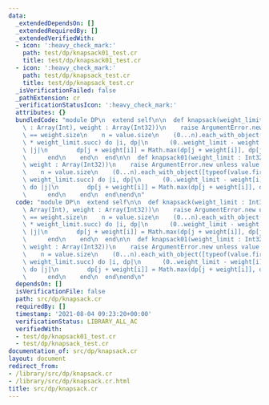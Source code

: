 ```yaml
---
data:
  _extendedDependsOn: []
  _extendedRequiredBy: []
  _extendedVerifiedWith:
  - icon: ':heavy_check_mark:'
    path: test/dp/knapsack01_test.cr
    title: test/dp/knapsack01_test.cr
  - icon: ':heavy_check_mark:'
    path: test/dp/knapsack_test.cr
    title: test/dp/knapsack_test.cr
  _isVerificationFailed: false
  _pathExtension: cr
  _verificationStatusIcon: ':heavy_check_mark:'
  attributes: {}
  bundledCode: "module DP\n  extend self\n\n  def knapsack(weight_limit : Int32, value\
    \ : Array(Int), weight : Array(Int32))\n    raise ArgumentError.new unless value.size\
    \ == weight.size\n    n = value.size\n    (0...n).each_with_object([typeof(value.first).zero]\
    \ * weight_limit.succ) do |i, dp|\n      (0..weight_limit - weight[i]).each do\
    \ |j|\n        dp[j + weight[i]] = Math.max(dp[j + weight[i]], dp[j] + value[i])\n\
    \      end\n    end\n  end\n\n  def knapsack01(weight_limit : Int32, value : Array(Int),\
    \ weight : Array(Int32))\n    raise ArgumentError.new unless value.size == weight.size\n\
    \    n = value.size\n    (0...n).each_with_object([typeof(value.first).zero] *\
    \ weight_limit.succ) do |i, dp|\n      (0..weight_limit - weight[i]).reverse_each\
    \ do |j|\n        dp[j + weight[i]] = Math.max(dp[j + weight[i]], dp[j] + value[i])\n\
    \      end\n    end\n  end\nend\n"
  code: "module DP\n  extend self\n\n  def knapsack(weight_limit : Int32, value :\
    \ Array(Int), weight : Array(Int32))\n    raise ArgumentError.new unless value.size\
    \ == weight.size\n    n = value.size\n    (0...n).each_with_object([typeof(value.first).zero]\
    \ * weight_limit.succ) do |i, dp|\n      (0..weight_limit - weight[i]).each do\
    \ |j|\n        dp[j + weight[i]] = Math.max(dp[j + weight[i]], dp[j] + value[i])\n\
    \      end\n    end\n  end\n\n  def knapsack01(weight_limit : Int32, value : Array(Int),\
    \ weight : Array(Int32))\n    raise ArgumentError.new unless value.size == weight.size\n\
    \    n = value.size\n    (0...n).each_with_object([typeof(value.first).zero] *\
    \ weight_limit.succ) do |i, dp|\n      (0..weight_limit - weight[i]).reverse_each\
    \ do |j|\n        dp[j + weight[i]] = Math.max(dp[j + weight[i]], dp[j] + value[i])\n\
    \      end\n    end\n  end\nend\n"
  dependsOn: []
  isVerificationFile: false
  path: src/dp/knapsack.cr
  requiredBy: []
  timestamp: '2021-08-04 09:23:20+00:00'
  verificationStatus: LIBRARY_ALL_AC
  verifiedWith:
  - test/dp/knapsack01_test.cr
  - test/dp/knapsack_test.cr
documentation_of: src/dp/knapsack.cr
layout: document
redirect_from:
- /library/src/dp/knapsack.cr
- /library/src/dp/knapsack.cr.html
title: src/dp/knapsack.cr
---
```

